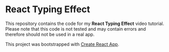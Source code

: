 # React Typing Effect
This repository contains the code for my **React Typing Effect** video tutorial. Please note that this code is not tested and may contain errors and therefore should not be used in a real app.

This project was bootstrapped with [Create React App](https://github.com/facebook/create-react-app).
